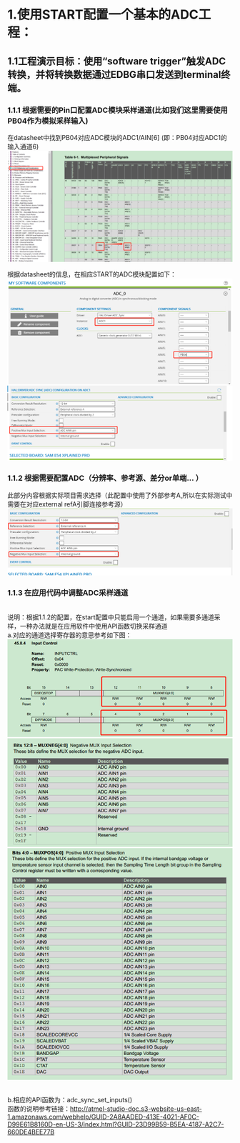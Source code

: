 # 1.使用START配置一个基本的ADC工程：
## 1.1工程演示目标：使用“software trigger”触发ADC转换，并将转换数据通过EDBG串口发送到terminal终端。
### 1.1.1 根据需要的Pin口配置ADC模块采样通道(比如我们这里需要使用PB04作为模拟采样输入)
在datasheet中找到PB04对应ADC模块的ADC1/AIN[6] (即：PB04对应ADC1的输入通道6)
![image](https://github.com/yuchengstudio/cortex-M/blob/master/cortex-M4/SAME54/picture_resouce/SAME54_ADC_001.png)

根据datasheet的信息，在相应START的ADC模块配置如下：
![image](https://github.com/yuchengstudio/cortex-M/blob/master/cortex-M4/SAME54/picture_resouce/SAME54_ADC_002.png)
![image](https://github.com/yuchengstudio/cortex-M/blob/master/cortex-M4/SAME54/picture_resouce/SAME54_ADC_003.png)

### 1.1.2 根据需要配置ADC（分辨率、参考源、差分or单端... ）
此部分内容根据实际项目需求选择（此配置中使用了外部参考A,所以在实际测试中需要在对应external refA引脚连接参考源）
![image](https://github.com/yuchengstudio/cortex-M/blob/master/cortex-M4/SAME54/picture_resouce/SAME54_ADC_004.png)


### 1.1.3 在应用代码中调整ADC采样通道
<br/>说明：根据1.1.2的配置，在start配置中只能启用一个通道，如果需要多通道采样，一种办法就是在应用软件中使用API函数切换采样通道
<br/>a.对应的通道选择寄存器的意思参考如下图：
![image](https://github.com/yuchengstudio/cortex-M/blob/master/cortex-M4/SAME54/picture_resouce/SAME54_ADC_005.png)
![image](https://github.com/yuchengstudio/cortex-M/blob/master/cortex-M4/SAME54/picture_resouce/SAME54_ADC_006.png)
![image](https://github.com/yuchengstudio/cortex-M/blob/master/cortex-M4/SAME54/picture_resouce/SAME54_ADC_007.png)

<br/>b.相应的API函数为：adc_sync_set_inputs()
<br/>函数的说明参考链接：http://atmel-studio-doc.s3-website-us-east-1.amazonaws.com/webhelp/GUID-2A8AADED-413E-4021-AF0C-D99E61B8160D-en-US-3/index.html?GUID-23D99B59-B5EA-4187-A2C7-660DE4BEE77B

